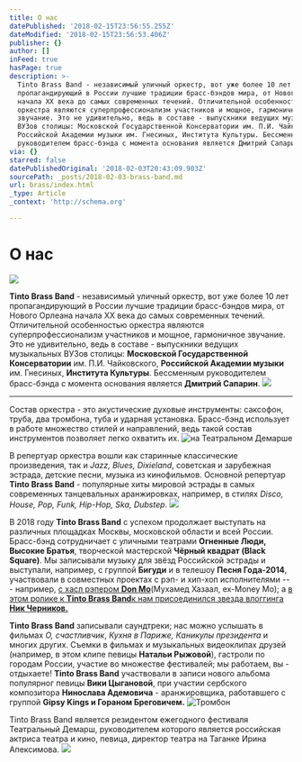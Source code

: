 ```yaml
---
title: О нас
datePublished: '2018-02-15T23:56:55.255Z'
dateModified: '2018-02-15T23:56:53.406Z'
publisher: {}
author: []
inFeed: true
hasPage: true
description: >-
  Tinto Brass Band - независимый уличный оркестр, вот уже более 10 лет
  пропагандирующий в России лучшие традиции брасс-бэндов мира, от Нового Орлеана
  начала XX века до самых современных течений. Отличительной особенностью
  оркестра являются суперпрофессионализм участников и мощное, гармоничное
  звучание. Это не удивительно, ведь в составе - выпускники ведущих музыкальных
  ВУЗов столицы: Московской Государственной Консерватории им. П.И. Чайковского,
  Российской Академии музыки им. Гнесиных, Института Культуры. Бессменным
  руководителем брасс-бэнда с момента основания является Дмитрий Сапарин.
via: {}
starred: false
datePublishedOriginal: '2018-02-03T20:43:09.903Z'
sourcePath: _posts/2018-02-03-brass-band.md
url: brass/index.html
_type: Article
_context: 'http://schema.org'

---
```

# О нас
![](https://the-grid-user-content.s3-us-west-2.amazonaws.com/b25727b4-94ad-4774-8c66-ffee986754e7.jpg)

**Tinto Brass Band** - независимый уличный оркестр, вот уже более 10 лет пропагандирующий в России лучшие традиции брасс-бэндов мира, от Нового Орлеана начала XX века до самых современных течений. Отличительной особенностью оркестра являются суперпрофессионализм участников и мощное, гармоничное звучание. Это не удивительно, ведь в составе - выпускники ведущих музыкальных ВУЗов столицы: **Московской Государственной Консерватории** им. П.И. Чайковского, **Российской Академии музыки** им. Гнесиных, **Института Культуры**. Бессменным руководителем брасс-бэнда с момента основания является **Дмитрий Сапарин**.
![](https://the-grid-user-content.s3-us-west-2.amazonaws.com/eedb26f6-cd9f-4915-b787-47adf3dfd38c.jpg)

---

Состав оркестра - это акустические духовые инструменты: саксофон, труба, два тромбона, туба и ударная установка. Брасс-бэнд использует в работе множество стилей и направлений, ведь такой состав инструментов позволяет легко охватить их.
![на Театральном Демарше](https://the-grid-user-content.s3-us-west-2.amazonaws.com/d88fcc8f-8f61-4240-9e32-1324330593ca.jpg)

В репертуар оркестра вошли как старинные классические произведения, так и _Jazz, Blues, Dixieland_, советская и зарубежная эстрада, детские песни, музыка из кинофильмов. Основной репертуар **Tinto Brass Band** - популярные хиты мировой эстрады в самых современных танцевальных аранжировках, например, в стилях _Disco, House, Pop, Funk, Hip-Hop, Ska, Dubstep._
![](https://the-grid-user-content.s3-us-west-2.amazonaws.com/48820a17-0c8d-4191-a5da-2c27790f163f.jpg)

В 2018 году **Tinto Brass Band** с успехом продолжает выступать на различных площадках Москвы, московской области и всей России. Брасс-бэнд сотрудничает с уличными театрами **Огненные Люди, Высокие Братья**, творческой мастерской **Чёрный квадрат (Black Square)**. Мы записывали музыку для звёзд Российской эстрады и выступали, например, с группой **Бигуди** и в телешоу **Песня Года-2014**, участвовали в совместных проектах с рэп- и хип-хоп исполнителями --- например, [с хасл рэпером ][0]**[Don Mo][0]**(Мухамед Хазаал, ex-Money Mo); а [в этом ролике к ][1]**[Tinto Brass Band][1]**[к нам присоединился звезда влоггинга ][1]**[Ник Черников.][1]**

**Tinto Brass Band** записывали саундтреки; нас можно услышать в фильмах _О, счастливчик_, _Кухня в Париже, Каникулы президента_ и многих других. Съемки в фильмах и музыкальных видеоклипах друзей (например, в этом клипе певицы **Натальи Рыжовой**), гастроли по городам России, участие во множестве фестивалей; мы работаем, вы - отдыхаете! **Tinto Brass Band** участвовали в записи нового альбома популярног певицы **Вики Цыгановой**, при участии сербского композитора **Нинослава Адемовича** - аранжировщика, работавшего с группой **Gipsy Kings и Гораном Бреговичем.**
![Тромбон](https://the-grid-user-content.s3-us-west-2.amazonaws.com/cbc6699f-7fdd-4c93-a25e-d412488cbc20.jpg)

Tinto Brass Band является резидентом ежегодного фестиваля Театральный Демарш, руководителем которого является российская актриса театра и кино, певица, директор театра на Таганке Ирина Апексимова.
![](https://the-grid-user-content.s3-us-west-2.amazonaws.com/5de89c5b-eca5-41e5-83d3-3e80f111eb84.jpg)

[0]: http://indarnb.ru/nightlife/afisha/?newsId=B81768B7B887A64A&cityId=1 "Don Mo and Tinto Brass Band in the news"
[1]: https://youtu.be/O2q_r8a5neE "Tinto Brass Band feat Ник Черников - I Love Rock'n'Roll"